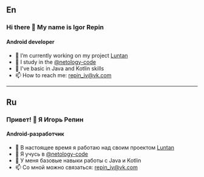 ## En
### Hi there 👋 My name is Igor Repin
#### Android developer

- 🔭 I’m currently working on my project [Luntan](https://luntan.pro/)
- 🧠 I study in the [@netology-code](https://github.com/netology-code)
- 🌱 I've basic in Java and Kotlin skills
- 📫 How to reach me: repin_iv@vk.com 

-----
<!--
**Garler/garler** is a ✨ _special_ ✨ repository because its `README.md` (this file) appears on your GitHub profile.

Here are some ideas to get you started:

- 🔭 I’m currently working on ...
- 🌱 I’m currently learning ...
- 📫 How to reach me: ...
- ⚡ Fun fact: ...
-->

## Ru
### Привет! 👋 Я Игорь Репин
#### Android-разработчик

- 🔭 В настоящее время я работаю над своим проектом [Luntan](https://luntan.pro/)
- 🧠 Я учусь в [@netology-code](https://github.com/netology-code)
- 🌱 У меня базовые навыки работы с Java и Kotlin 
- 📫 Со мной можно связаться: repin_iv@vk.com 
